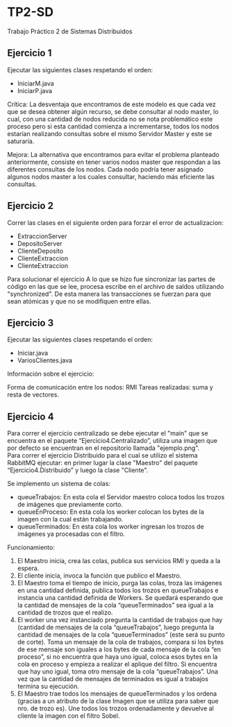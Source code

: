 # TP2-SD
Trabajo Práctico 2 de Sistemas Distribuidos

## Ejercicio 1

Ejecutar las siguientes clases respetando el orden:

* IniciarM.java
* IniciarP.java


Crítica:
La desventaja que encontramos de este modelo es que cada vez que se desea obtener algún recurso, se debe consultar al nodo master,
lo cual, con una cantidad de nodos reducida no se nota problemático este proceso pero si esta cantidad comienza a incrementarse, todos los nodos estarían realizando consultas sobre el mismo Servidor Master y este se saturaría.

Mejora:
La alternativa que encontramos para evitar el problema planteado anteriormente, consiste en tener varios nodos master que respondan a las diferentes consultas de los nodos.
Cada nodo podría tener asignado algunos nodos master a los cuales consultar, haciendo más eficiente las consultas.


## Ejercicio 2

Correr las clases en el siguiente orden para forzar el error de actualizacion: 
* ExtraccionServer 
* DepositoServer 
* ClienteDeposito 
* ClienteExtraccion 
* ClienteExtraccion 

Para solucionar el ejercicio A lo que se hizo fue sincronizar las partes de código en las que se lee, procesa escribe en el archivo de saldos utilizando "synchronized".
De esta manera las transacciones se fuerzan para que sean atómicas y que no se modifiquen entre ellas.

## Ejercicio 3

Ejecutar las siguientes clases respetando el orden:

* Iniciar.java
* VariosClientes.java

Información sobre el ejercicio:

Forma de comunicación entre los nodos: RMI
Tareas realizadas: suma y resta de vectores.


## Ejercicio 4
  
Para correr el ejercicio centralizado se debe ejecutar el "main" que se encuentra en el paquete “Ejercicio4.Centralizado”, utiliza una imagen que por defecto se encuentran en el repositorio llamada "ejemplo.png".  
Para correr el ejercicio Distribuido para el cual se utilizo el sistema RabbitMQ ejecutar: en primer lugar la clase "Maestro" del paquete “Ejercicio4.Distribuido” y luego la clase "Cliente".  

Se implemento un sistema de colas:  
* queueTrabajos: En esta cola el Servidor maestro coloca todos los trozos de imágenes que previamente corto.  
* queueEnProceso: En esta cola los worker colocan los bytes de la imagen con la cual están trabajando.  
* queueTerminados: En esta cola los worker ingresan los trozos de imágenes ya procesadas con el filtro.  

Funcionamiento:  
1. El Maestro inicia, crea las colas, publica sus servicios RMI y queda a la espera.  
2. El cliente inicia, invoca la función que publico el Maestro.  
3. El Maestro toma el tiempo de inicio, purga las colas, troza las imágenes en una cantidad definida, publica todos los trozos en queueTrabajos e instancia una cantidad definida de Workers. Se quedará esperando que la cantidad de mensajes de la cola “queueTerminados” sea igual a la cantidad de trozos que el realizo.  
4. El worker una vez instanciado pregunta la cantidad de trabajos que hay (cantidad de mensajes de la cola “queueTrabajos”, luego pregunta la cantidad de mensajes de la cola  “queueTerminados” (este será su punto de corte). Toma un mensaje de la cola de trabajos, compara si los bytes de ese mensaje son iguales a los bytes de cada mensaje de la cola “en proceso”, si no encuentra que haya uno igual, coloca esos bytes en la cola en proceso y empieza a realizar el aplique del filtro. Si encuentra que hay uno igual, toma otro mensaje de la cola “queueTrabajos”. Una vez que la cantidad de mensajes de terminados es igual a trabajos termina su ejecución.  
5. El Maestro trae todos los mensajes de queueTerminados y los ordena (gracias a un atributo de la clase Imagen que se utiliza para saber que nro. de trozo es). Une todos los trozos ordenadamente y devuelve al cliente la imagen con el filtro Sobel.
